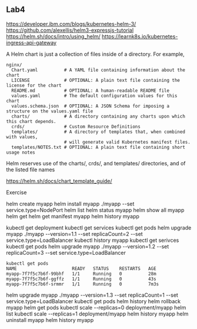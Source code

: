 ## Lab4

https://developer.ibm.com/blogs/kubernetes-helm-3/
https://github.com/alexellis/helm3-expressjs-tutorial
https://helm.sh/docs/intro/using_helm/
https://learnk8s.io/kubernetes-ingress-api-gateway


A Helm chart is just a collection of files inside of a directory. For example,

```
nginx/
  Chart.yaml          # A YAML file containing information about the chart
  LICENSE             # OPTIONAL: A plain text file containing the license for the chart
  README.md           # OPTIONAL: A human-readable README file
  values.yaml         # The default configuration values for this chart
  values.schema.json  # OPTIONAL: A JSON Schema for imposing a structure on the values.yaml file
  charts/             # A directory containing any charts upon which this chart depends.
  crds/               # Custom Resource Definitions
  templates/          # A directory of templates that, when combined with values,
                      # will generate valid Kubernetes manifest files.
  templates/NOTES.txt # OPTIONAL: A plain text file containing short usage notes
```

Helm reserves use of the charts/, crds/, and templates/ directories, and of the listed file names

https://helm.sh/docs/chart_template_guide/

Exercise


helm create myapp
helm install myapp ./myapp --set service.type=NodePort
helm list
helm status myapp
helm show all myapp
helm get 
helm get manifest myapp
helm history myapp


kubectl get deployment
kubectl get services
kubectl get pods
helm upgrade myapp ./myapp --version=1.1 --set replicaCount=2 --set service.type=LoadBalancer
kubectl history myapp
kubectl get serivces
kubectl get pods
helm upgrade myapp ./myapp --version=1.2 --set replicaCount=3 --set service.type=LoadBalancer

```
kubectl get pods
NAME                     READY   STATUS    RESTARTS   AGE
myapp-7f7f5c7b6f-99bhf   1/1     Running   0          28m
myapp-7f7f5c7b6f-ggffz   1/1     Running   0          43s
myapp-7f7f5c7b6f-srmmr   1/1     Running   0          7m3s
```

helm upgrade myapp ./myapp --version=1.3 --set replicaCount=1 --set service.type=LoadBalancer
kubectl get pods
helm history
helm rollback myapp <revision>
helm get pods
kubectl scale --replicas=0 deployment/myapp
helm list
kubectl scale --replicas=1 deployment/myapp
helm history myapp
helm uninstall myapp
helm history myapp




